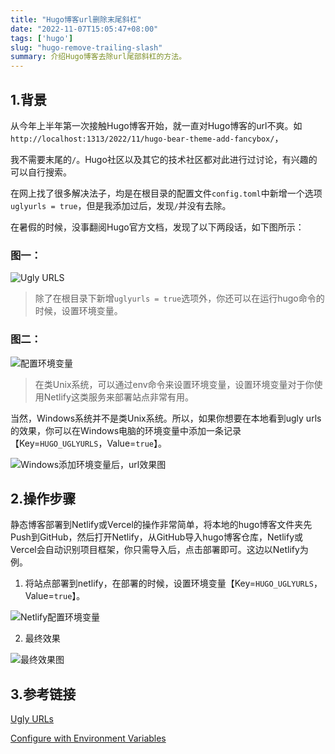 ```yaml
---
title: "Hugo博客url删除末尾斜杠"
date: "2022-11-07T15:05:47+08:00"
tags: ['hugo']
slug: "hugo-remove-trailing-slash"
summary: 介绍Hugo博客去除url尾部斜杠的方法。
---
```


## 1.背景

从今年上半年第一次接触Hugo博客开始，就一直对Hugo博客的url不爽。如`http://localhost:1313/2022/11/hugo-bear-theme-add-fancybox/`，

我不需要末尾的`/`。Hugo社区以及其它的技术社区都对此进行过讨论，有兴趣的可以自行搜索。

在网上找了很多解决法子，均是在根目录的配置文件`config.toml`中新增一个选项`uglyurls = true`，但是我添加过后，发现`/`并没有去除。

在暑假的时候，没事翻阅Hugo官方文档，发现了以下两段话，如下图所示：

### 图一：

![Ugly URLS](https://vip2.loli.io/2022/11/07/GFB9zYwN8pMOZxh.png)

>  除了在根目录下新增`uglyurls = true`选项外，你还可以在运行hugo命令的时候，设置环境变量。

### 图二：

![配置环境变量](https://vip2.loli.io/2022/11/07/wYqv3gPuHtXpA6e.png)

> 在类Unix系统，可以通过env命令来设置环境变量，设置环境变量对于你使用Netlify这类服务来部署站点非常有用。

当然，Windows系统并不是类Unix系统。所以，如果你想要在本地看到ugly urls的效果，你可以在Windows电脑的环境变量中添加一条记录【Key=`HUGO_UGLYURLS`，Value=`true`】。

![Windows添加环境变量后，url效果图](https://vip2.loli.io/2022/11/07/Yukdhl3s8pGxjTP.png)



## 2.操作步骤

静态博客部署到Netlify或Vercel的操作非常简单，将本地的hugo博客文件夹先Push到GitHub，然后打开Netlify，从GitHub导入hugo博客仓库，Netlify或Vercel会自动识别项目框架，你只需导入后，点击部署即可。这边以Netlify为例。

1. 将站点部署到netlify，在部署的时候，设置环境变量【Key=`HUGO_UGLYURLS`，Value=`true`】。

![Netlify配置环境变量](https://vip2.loli.io/2022/11/07/BdWo3wJFXmUik5Z.png)

2. 最终效果

![最终效果图](https://vip2.loli.io/2022/11/07/Rr4m6ukvbcWaU9i.png)



## 3.参考链接

[Ugly URLs](https://gohugo.io/content-management/urls/#ugly-urls)

[Configure with Environment Variables ](https://gohugo.io/getting-started/configuration/#configure-with-environment-variables)
